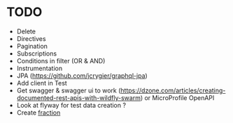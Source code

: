 # TODO

* Delete
* Directives
* Pagination
* Subscriptions
* Conditions in filter (OR & AND)
* Instrumentation
* JPA (https://github.com/jcrygier/graphql-jpa)
* Add client in Test
* Get swagger & swagger ui to work (https://dzone.com/articles/creating-documented-rest-apis-with-wildfly-swarm) or MicroProfile OpenAPI
* Look at flyway for test data creation ?
* Create [fraction](https://wildfly-swarm.gitbooks.io/wildfly-swarm-users-guide/fraction_authoring.html)